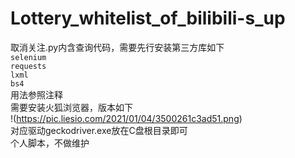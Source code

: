 # Lottery_whitelist_of_bilibili-s_up
取消关注.py内含查询代码，需要先行安装第三方库如下    
`selenium`   
`requests`   
`lxml`   
`bs4`   
用法参照注释    
需要安装火狐浏览器，版本如下    
!(https://pic.liesio.com/2021/01/04/3500261c3ad51.png)   
对应驱动geckodriver.exe放在C盘根目录即可   
个人脚本，不做维护    
